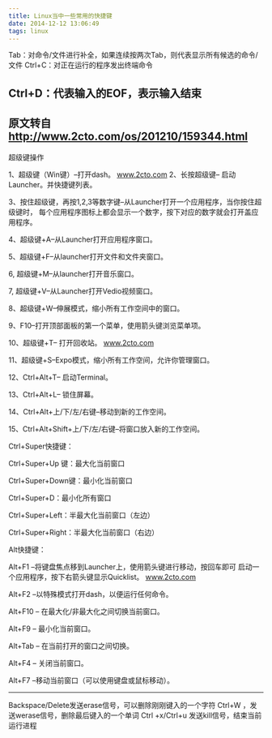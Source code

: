 ```yaml
---
title: Linux当中一些常用的快捷键
date: 2014-12-12 13:06:49
tags: linux
---
```


Tab：对命令/文件进行补全，如果连续按两次Tab，则代表显示所有候选的命令/文件
Ctrl+C：对正在运行的程序发出终端命令

## Ctrl+D：代表输入的EOF，表示输入结束

## 原文转自<http://www.2cto.com/os/201210/159344.html>

超级键操作

1、超级键（Win键）–打开dash。
www.2cto.com
2、长按超级键– 启动Launcher。并快捷键列表。

3、按住超级键，再按1,2,3等数字键–从Launcher打开一个应用程序，当你按住超级键时，
每个应用程序图标上都会显示一个数字，按下对应的数字就会打开盖应用程序。

4、超级键+A–从Launcher打开应用程序窗口。

5、超级键+F–从launcher打开文件和文件夹窗口。

6, 超级键+M–从launcher打开音乐窗口。

7, 超级键+V–从Launcher打开Vedio视频窗口。

8、超级键+W–伸展模式，缩小所有工作空间中的窗口。

9、F10–打开顶部面板的第一个菜单，使用箭头键浏览菜单项。

10、超级键+T– 打开回收站。 www.2cto.com

11、超级键+S–Expo模式，缩小所有工作空间，允许你管理窗口。

12、Ctrl+Alt+T– 启动Terminal。

13、Ctrl+Alt+L– 锁住屏幕。

14、Ctrl+Alt+上/下/左/右键–移动到新的工作空间。

15、Ctrl+Alt+Shift+上/下/左/右键–将窗口放入新的工作空间。

Ctrl+Super快捷键：

Ctrl+Super+Up 键：最大化当前窗口

Ctrl+Super+Down键：最小化当前窗口

Ctrl+Super+D：最小化所有窗口

Ctrl+Super+Left：半最大化当前窗口（左边）

Ctrl+Super+Right：半最大化当前窗口（右边）

Alt快捷键：

Alt+F1 –将键盘焦点移到Launcher上，使用箭头键进行移动，按回车即可
启动一个应用程序，按下右箭头键显示Quicklist。 www.2cto.com

Alt+F2 –以特殊模式打开dash，以便运行任何命令。

Alt+F10 – 在最大化/非最大化之间切换当前窗口。

Alt+F9 – 最小化当前窗口。

Alt+Tab – 在当前打开的窗口之间切换。

Alt+F4 – 关闭当前窗口。

Alt+F7 –移动当前窗口（可以使用键盘或鼠标移动）。

------

Backspace/Delete发送erase信号，可以删除刚刚键入的一个字符
Ctrl+W ，发送werase信号，删除最后键入的一个单词
Ctrl +x/Ctrl+u 发送kill信号，结束当前运行进程